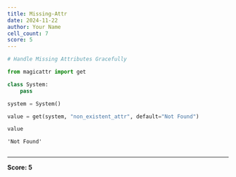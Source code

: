 ```yaml
---
title: Missing-Attr
date: 2024-11-22
author: Your Name
cell_count: 7
score: 5
---
```


```python
# Handle Missing Attributes Gracefully
```


```python
from magicattr import get
```


```python
class System:
    pass
```


```python
system = System()
```


```python
value = get(system, "non_existent_attr", default="Not Found")
```


```python
value
```




    'Not Found'




```python

```


---
**Score: 5**
